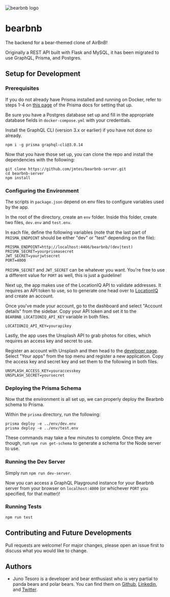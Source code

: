 ![bearbnb logo](https://i.imgur.com/sszpMlw.png)

# bearbnb

The backend for a bear-themed clone of AirBnB!

Originally a REST API built with Flask and MySQL, it has been migrated to use GraphQL, Prisma, and Postgres.

## Setup for Development

### Prerequisites

If you do not already have Prisma installed and running on Docker, refer to steps 1-4 on [this page](https://v1.prisma.io/docs/1.34/get-started/01-setting-up-prisma-new-database-TYPESCRIPT-t002/) of the Prisma docs for setting that up.

Be sure you have a Postgres database set up and fill in the appropriate database fields in `docker-compose.yml` with your credentials.

Install the GraphQL CLI (version 3.x or earlier) if you have not done so already.

```
npm i -g prisma graphql-cli@3.0.14
```

Now that you have those set up, you can clone the repo and install the dependencies with the following:

```
git clone https://github.com/jmtes/bearbnb-server.git
cd bearbnb-server
npm install
```

### Configuring the Environment

The scripts in `package.json` depend on env files to configure variables used by the app.

In the root of the directory, create an `env` folder. Inside this folder, create two files, `dev.env` and `test.env`.

In each file, define the following variables (note that the last part of `PRISMA_ENDPOINT` should be either "dev" or "test" depending on the file):

```
PRISMA_ENDPOINT=http://localhost:4466/bearbnb/(dev|test)
PRISMA_SECRET=yourprismasecret
JWT_SECRET=yourjwtsecret
PORT=4000
```

`PRISMA_SECRET` and `JWT_SECRET` can be whatever you want. You're free to use a different value for `PORT` as well, this is just a guideline!

Next up, the app makes use of the LocationIQ API to validate addresses. It requires an API token to use, so to generate one head over to [LocationIQ](https://locationiq.com/) and create an account.

Once you've made your account, go to the dashboard and select "Account details" from the sidebar. Copy your API token and set it to the `BEARBNB_LOCATIONIQ_API_KEY` variable in both files.

```
LOCATIONIQ_API_KEY=yourapikey
```

Lastly, the app uses the Unsplash API to grab photos for cities, which requires an access key and secret to use.

Register an account with Unsplash and then head to the [developer page](https://unsplash.com/developers). Select "Your apps" from the top menu and register a new application. Copy the access key and secret key and set them to the following in both files.

```
UNSPLASH_ACCESS_KEY=youraccesskey
UNSPLASH_SECRET=yoursecret
```

### Deploying the Prisma Schema

Now that the environment is all set up, we can properly deploy the Bearbnb schema to Prisma.

Within the `prisma` directory, run the following:

```
prisma deploy -e ../env/dev.env
prisma deploy -e ../env/test.env
```

These commands may take a few minutes to complete. Once they are though, run `npm run get-schema` to generate a schema for the Node server to use.

### Running the Dev Server

Simply run `npm run dev-server`.

Now you can access a GraphQL Playground instance for your Bearbnb server from your browser on `localhost:4000` (or whichever `PORT` you specified, for that matter)!

### Running Tests

```
npm run test
```

## Contributing and Future Developments

Pull requests are welcome! For major changes, please open an issue first to discuss what you would like to change.

## Authors

- Juno Tesoro is a developer and bear enthusiast who is very partial to panda bears and polar bears. You can find them on [Github](https://github.com/jmtes), [Linkedin](https://linkedin.com/in/jutesoro), and [Twitter](https://twitter.com/jumicates).
